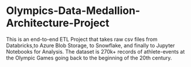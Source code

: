 # Olympics-Data-Medallion-Architecture-Project


This is an end-to-end ETL Project that takes raw csv files from Databricks,to Azure Blob Storage, to Snowflake, and finally to Jupyter Notebooks for Analysis. The dataset is 270k+ records of athlete-events at the Olympic Games going back to the beginning of the 20th century. 
